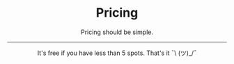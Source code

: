 ---
title: "Pricing"
subtitle: "Pricing should be simple. <hr> 
It's free if you have less than 5 spots. That's it ¯\\\\\_(ツ)_/¯ <br>"
# meta description
description: "This is meta description"
draft: false

basic:
  name : "Free plan"
  price: "$0"
  price_per : "month"
  info : "Try it out!"
  services:
  - "You get everything the bot can do."
  - "Up to 5 parking spots."
  button:
    enable : true
    label : "Get started for free"
    link : "#"
    
business:
  name : "Paid Plan"
  price: "$5"
  price_per : "month"
  info : "Auto-manage your parking spots."
  services:
  - "You get everything the bot can do."
  - "No limitations!"
  button:
    enable : true
    label : "Proceed to payment"
    link : "#"

call_to_action:
  enable : true
  title : "Need something special?"
  image : "images/payment.svg"
  content : "Need a custom integration? Want to add a command to the bot?"
  button:
    enable : true
    label : "Contact Us"
    link : "contact"
---